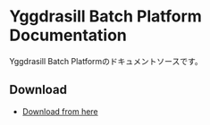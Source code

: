 # Yggdrasill Batch Platform Documentation

Yggdrasill Batch Platformのドキュメントソースです。


## Download
* [Download from here](https://github.com/yggdrasill-batch/yggdrasill-batch/releases)

